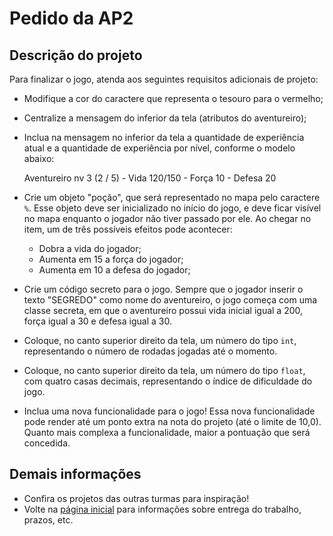 # Pedido da AP2

## Descrição do projeto

Para finalizar o jogo, atenda aos seguintes requisitos adicionais de projeto:

- Modifique a cor do caractere que representa o tesouro para o vermelho;
- Centralize a mensagem do inferior da tela (atributos do aventureiro);
- Inclua na mensagem no inferior da tela a quantidade de experiência atual e a quantidade de experiência por nível, conforme o modelo abaixo:

    Aventureiro nv 3 (2 / 5) - Vida 120/150 - Força 10 - Defesa 20

- Crie um objeto "poção", que será representado no mapa pelo caractere `%`. Esse objeto deve ser inicializado no início do jogo, e deve ficar visível no mapa enquanto o jogador não tiver passado por ele. Ao chegar no item, um de três possíveis efeitos pode acontecer:
  - Dobra a vida do jogador;
  - Aumenta em 15 a força do jogador;
  - Aumenta em 10 a defesa do jogador;
- Crie um código secreto para o jogo. Sempre que o jogador inserir o texto "SEGREDO" como nome do aventureiro, o jogo começa com uma classe secreta, em que o aventureiro possui vida inicial igual a 200, força igual a 30 e defesa igual a 30.
- Coloque, no canto superior direito da tela, um número do tipo `int`, representando o número de rodadas jogadas até o momento.
- Coloque, no canto superior direito da tela, um número do tipo `float`, com quatro casas decimais, representando o índice de dificuldade do jogo.

- Inclua uma nova funcionalidade para o jogo! Essa nova funcionalidade pode render até um ponto extra na nota do projeto (até o limite de 10,0). Quanto mais complexa a funcionalidade, maior a pontuação que será concedida.

## Demais informações

- Confira os projetos das outras turmas para inspiração!
- Volte na [página inicial](/pedido_ap2.md) para informações sobre entrega do trabalho, prazos, etc.
